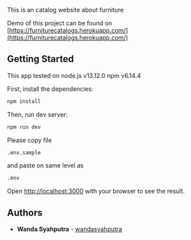 This is an catalog website about furniture


Demo of this project can be found on [https://furniturecatalogs.herokuapp.com/](https://furniturecatalogs.herokuapp.com/)


## Getting Started

This app tested on node.js v13.12.0 npm v6.14.4

First, install the dependencies:

```bash
npm install
```
Then, run dev server:

```bash
npm run dev
```

Please copy file 
```bash
.env.sample
```
and paste on same level as
```bash
.env
```

Open [http://localhost:3000](http://localhost:3000) with your browser to see the result.

## Authors

* **Wanda Syahputra** - [wandasyahputra](https://github.com/wandasyahputra)